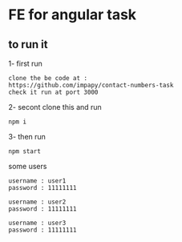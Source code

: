 # FE for angular task

## to run it

1- first run

    clone the be code at :
    https://github.com/impapy/contact-numbers-task
    check it run at port 3000

2- secont clone this and run

    npm i

3- then run

    npm start

some users 

   
    username : user1
    password : 11111111
      
    username : user2
    password : 11111111
       
    username : user3
    password : 11111111